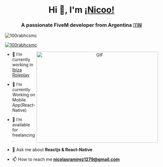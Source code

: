 <h1 align="center">Hi 👋, I'm <a href="https://nicooo7.github.io/Me.io/" target="blank">
¡Nicoo!</a></h1>
<h3 align="center">A passionate FiveM developer from Argentina &#127470;&#127475</h3>

<p align="left"> <img src="https://komarev.com/ghpvc/?username=100rabhcsmc&label=Profile%20views&color=0e75b6&style=flat" alt="100rabhcsmc" /> </p>

<p align="left"> <a href="https://twitter.com/100rabhcsmc" target="blank"><img src="https://img.shields.io/twitter/follow/100rabhcsmc?logo=twitter&style=for-the-badge" alt="100rabhcsmc" /></a> </p>

<a target="_blank" align="center">
  <img align="right" top="500" height="300" width="400" alt="GIF" src="https://media.giphy.com/media/SWoSkN6DxTszqIKEqv/giphy.gif">
</a>

- 🔭 I’m currently working in <a href="https://phoenix.tech/griffyn/" target="blank">Ibiza Roleplay</a>

- 🌱 I’m currently Working on Mobile App(React-Native)

- 🤝 I’m available for freelancing.

- 💬 Ask me about **Reactjs & React-Native**

- 📫 How to reach me **nicolasramirez1279@gmail.com**
<br/>
